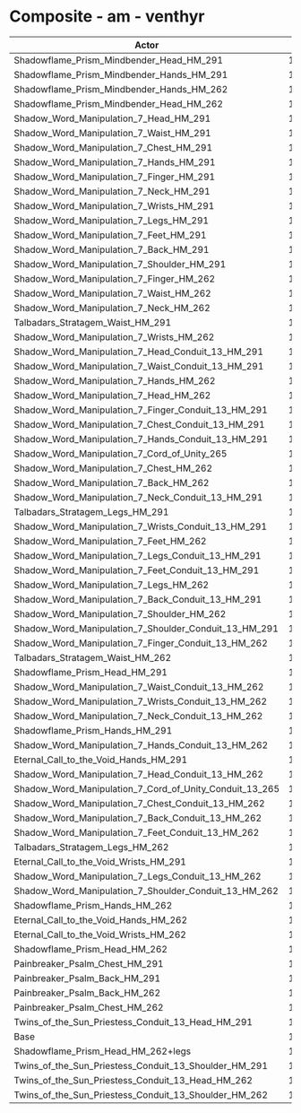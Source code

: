 # Composite - am - venthyr
| Actor | DPS | Increase |
|---|:---:|:---:|
|Shadowflame_Prism_Mindbender_Head_HM_291|13110|18.30%|
|Shadowflame_Prism_Mindbender_Hands_HM_291|13087|18.09%|
|Shadowflame_Prism_Mindbender_Hands_HM_262|12889|16.31%|
|Shadowflame_Prism_Mindbender_Head_HM_262|12853|15.98%|
|Shadow_Word_Manipulation_7_Head_HM_291|12431|12.17%|
|Shadow_Word_Manipulation_7_Waist_HM_291|12426|12.13%|
|Shadow_Word_Manipulation_7_Chest_HM_291|12403|11.92%|
|Shadow_Word_Manipulation_7_Hands_HM_291|12395|11.84%|
|Shadow_Word_Manipulation_7_Finger_HM_291|12393|11.83%|
|Shadow_Word_Manipulation_7_Neck_HM_291|12372|11.64%|
|Shadow_Word_Manipulation_7_Wrists_HM_291|12361|11.54%|
|Shadow_Word_Manipulation_7_Legs_HM_291|12337|11.32%|
|Shadow_Word_Manipulation_7_Feet_HM_291|12318|11.15%|
|Shadow_Word_Manipulation_7_Back_HM_291|12299|10.98%|
|Shadow_Word_Manipulation_7_Shoulder_HM_291|12261|10.63%|
|Shadow_Word_Manipulation_7_Finger_HM_262|12252|10.56%|
|Shadow_Word_Manipulation_7_Waist_HM_262|12238|10.43%|
|Shadow_Word_Manipulation_7_Neck_HM_262|12228|10.34%|
|Talbadars_Stratagem_Waist_HM_291|12223|10.29%|
|Shadow_Word_Manipulation_7_Wrists_HM_262|12221|10.28%|
|Shadow_Word_Manipulation_7_Head_Conduit_13_HM_291|12215|10.22%|
|Shadow_Word_Manipulation_7_Waist_Conduit_13_HM_291|12210|10.18%|
|Shadow_Word_Manipulation_7_Hands_HM_262|12204|10.13%|
|Shadow_Word_Manipulation_7_Head_HM_262|12184|9.95%|
|Shadow_Word_Manipulation_7_Finger_Conduit_13_HM_291|12184|9.94%|
|Shadow_Word_Manipulation_7_Chest_Conduit_13_HM_291|12180|9.91%|
|Shadow_Word_Manipulation_7_Hands_Conduit_13_HM_291|12173|9.84%|
|Shadow_Word_Manipulation_7_Cord_of_Unity_265|12171|9.83%|
|Shadow_Word_Manipulation_7_Chest_HM_262|12169|9.81%|
|Shadow_Word_Manipulation_7_Back_HM_262|12149|9.63%|
|Shadow_Word_Manipulation_7_Neck_Conduit_13_HM_291|12149|9.63%|
|Talbadars_Stratagem_Legs_HM_291|12147|9.61%|
|Shadow_Word_Manipulation_7_Wrists_Conduit_13_HM_291|12147|9.61%|
|Shadow_Word_Manipulation_7_Feet_HM_262|12129|9.45%|
|Shadow_Word_Manipulation_7_Legs_Conduit_13_HM_291|12121|9.37%|
|Shadow_Word_Manipulation_7_Feet_Conduit_13_HM_291|12100|9.18%|
|Shadow_Word_Manipulation_7_Legs_HM_262|12098|9.16%|
|Shadow_Word_Manipulation_7_Back_Conduit_13_HM_291|12080|9.00%|
|Shadow_Word_Manipulation_7_Shoulder_HM_262|12079|8.99%|
|Shadow_Word_Manipulation_7_Shoulder_Conduit_13_HM_291|12042|8.66%|
|Shadow_Word_Manipulation_7_Finger_Conduit_13_HM_262|12036|8.61%|
|Talbadars_Stratagem_Waist_HM_262|12030|8.55%|
|Shadowflame_Prism_Head_HM_291|12027|8.53%|
|Shadow_Word_Manipulation_7_Waist_Conduit_13_HM_262|12017|8.44%|
|Shadow_Word_Manipulation_7_Wrists_Conduit_13_HM_262|12009|8.36%|
|Shadow_Word_Manipulation_7_Neck_Conduit_13_HM_262|12005|8.33%|
|Shadowflame_Prism_Hands_HM_291|11993|8.22%|
|Shadow_Word_Manipulation_7_Hands_Conduit_13_HM_262|11988|8.18%|
|Eternal_Call_to_the_Void_Hands_HM_291|11974|8.05%|
|Shadow_Word_Manipulation_7_Head_Conduit_13_HM_262|11966|7.97%|
|Shadow_Word_Manipulation_7_Cord_of_Unity_Conduit_13_265|11961|7.93%|
|Shadow_Word_Manipulation_7_Chest_Conduit_13_HM_262|11953|7.86%|
|Shadow_Word_Manipulation_7_Back_Conduit_13_HM_262|11932|7.67%|
|Shadow_Word_Manipulation_7_Feet_Conduit_13_HM_262|11913|7.50%|
|Talbadars_Stratagem_Legs_HM_262|11913|7.49%|
|Eternal_Call_to_the_Void_Wrists_HM_291|11902|7.40%|
|Shadow_Word_Manipulation_7_Legs_Conduit_13_HM_262|11887|7.26%|
|Shadow_Word_Manipulation_7_Shoulder_Conduit_13_HM_262|11866|7.07%|
|Shadowflame_Prism_Hands_HM_262|11815|6.61%|
|Eternal_Call_to_the_Void_Hands_HM_262|11787|6.36%|
|Eternal_Call_to_the_Void_Wrists_HM_262|11769|6.20%|
|Shadowflame_Prism_Head_HM_262|11742|5.95%|
|Painbreaker_Psalm_Chest_HM_291|11562|4.33%|
|Painbreaker_Psalm_Back_HM_291|11478|3.57%|
|Painbreaker_Psalm_Back_HM_262|11346|2.38%|
|Painbreaker_Psalm_Chest_HM_262|11342|2.34%|
|Twins_of_the_Sun_Priestess_Conduit_13_Head_HM_291|11104|0.20%|
|Base|11082|0.00%|
|Shadowflame_Prism_Head_HM_262+legs|11046|-0.32%|
|Twins_of_the_Sun_Priestess_Conduit_13_Shoulder_HM_291|10948|-1.21%|
|Twins_of_the_Sun_Priestess_Conduit_13_Head_HM_262|10880|-1.83%|
|Twins_of_the_Sun_Priestess_Conduit_13_Shoulder_HM_262|10784|-2.69%|
